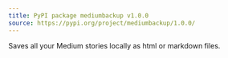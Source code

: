 ```yaml
---
title: PyPI package mediumbackup v1.0.0
source: https://pypi.org/project/mediumbackup/1.0.0/
---
```

Saves all your Medium stories locally as html or markdown files.